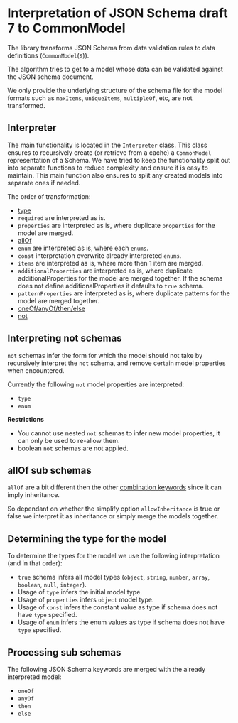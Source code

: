# Interpretation of JSON Schema draft 7 to CommonModel

The library transforms JSON Schema from data validation rules to data definitions (`CommonModel`(s)). 

The algorithm tries to get to a model whose data can be validated against the JSON schema document. 

We only provide the underlying structure of the schema file for the model formats such as `maxItems`, `uniqueItems`, `multipleOf`, etc, are not transformed.

## Interpreter 
The main functionality is located in the `Interpreter` class. This class ensures to recursively create (or retrieve from a cache) a `CommonModel` representation of a Schema. We have tried to keep the functionality split out into separate functions to reduce complexity and ensure it is easy to maintain. This main function also ensures to split any created models into separate ones if needed.

The order of transformation:
- [type](#determining-the-type-for-the-model)
- `required` are interpreted as is.
- `properties` are interpreted as is, where duplicate `properties` for the model are merged.
- [allOf](#allOf-sub-schemas)
- `enum` are interpreted as is, where each `enums`.
- `const` interpretation overwrite already interpreted `enums`.
- `items` are interpreted as is, where more then 1 item are merged.
- `additionalProperties` are interpreted as is, where duplicate additionalProperties for the model are merged together. If the schema does not define additionalProperties it defaults to `true` schema.
- `patternProperties` are interpreted as is, where duplicate patterns for the model are merged together.
- [oneOf/anyOf/then/else](#Processing-sub-schemas)
- [not](#interpreting-not-schemas)

## Interpreting not schemas
`not` schemas infer the form for which the model should not take by recursively interpret the `not` schema, and remove certain model properties when encountered.

Currently the following `not` model properties are interpreted:
- `type`
- `enum`

**Restrictions** 
- You cannot use nested `not` schemas to infer new model properties, it can only be used to re-allow them.
- boolean `not` schemas are not applied.

## allOf sub schemas
`allOf` are a bit different then the other [combination keywords](#Processing-sub-schemas) since it can imply inheritance. 

So dependant on whether the simplify option `allowInheritance` is true or false we interpret it as inheritance or simply merge the models together.

## Determining the type for the model
To determine the types for the model we use the following interpretation (and in that order):
- `true` schema infers all model types (`object`, `string`, `number`, `array`, `boolean`, `null`, `integer`).
- Usage of `type` infers the initial model type.
- Usage of `properties` infers `object` model type.
- Usage of `const` infers the constant value as type if schema does not have `type` specified.
- Usage of `enum` infers the enum values as type if schema does not have `type` specified.

## Processing sub schemas
The following JSON Schema keywords are merged with the already interpreted model:
- `oneOf`
- `anyOf`
- `then`
- `else`
